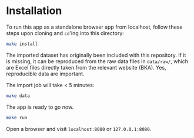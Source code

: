 # Installation

To run this app as a standalone browser app from localhost, follow these steps upon cloning and `cd`'ing into this directory:

``` bash
make install
```

The imported dataset has originally been included with this repository. If it is missing, it can be reproduced from the raw data files in `data/raw/`, which are Excel files directly taken from the relevant website (BKA). Yes, reproducible data are important.

The import job will take < 5 minutes:

``` bash
make data
```

The app is ready to go now.

``` bash
make run
```

Open a browser and visit `localhost:8080` or `127.0.0.1:8080`.

